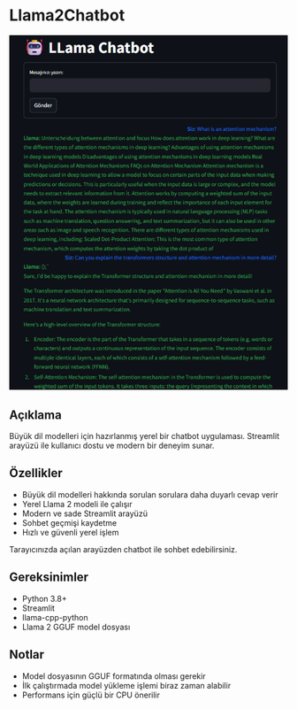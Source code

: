 # Llama2Chatbot

![Llama2Chatbot](img/chatbot.png)

## Açıklama

Büyük dil modelleri için hazırlanmış yerel bir chatbot uygulaması. Streamlit arayüzü ile kullanıcı dostu ve modern bir deneyim sunar.

## Özellikler

- Büyük dil modelleri hakkında sorulan sorulara daha duyarlı cevap verir
- Yerel Llama 2 modeli ile çalışır
- Modern ve sade Streamlit arayüzü
- Sohbet geçmişi kaydetme
- Hızlı ve güvenli yerel işlem

Tarayıcınızda açılan arayüzden chatbot ile sohbet edebilirsiniz.

## Gereksinimler

- Python 3.8+
- Streamlit
- llama-cpp-python
- Llama 2 GGUF model dosyası

## Notlar

- Model dosyasının GGUF formatında olması gerekir
- İlk çalıştırmada model yükleme işlemi biraz zaman alabilir
- Performans için güçlü bir CPU önerilir